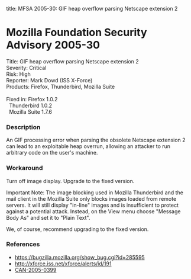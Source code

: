 title: MFSA 2005-30: GIF heap overflow parsing Netscape extension 2

<h1>Mozilla Foundation Security Advisory 2005-30</h1>

<p><span class="label">Title:</span>      GIF heap overflow parsing Netscape extension 2<br/>
<span class="label">Severity:</span>   Critical<br/>
<span class="label">Risk:</span>       High<br/>
<span class="label">Reporter:</span>   Mark Dowd (ISS X-Force)<br/>
<span class="label">Products:</span>   Firefox, Thunderbird, Mozilla Suite<br/>
<br/>
<span class="label">Fixed in:</span>   Firefox 1.0.2<br/>
<span class="label">&#160;</span>      Thunderbird 1.0.2<br/>
<span class="label">&#160;</span>      Mozilla Suite 1.7.6</p>

<h3>Description</h3>

<p>An GIF processing error when parsing the obsolete Netscape extension 2
can lead to an exploitable heap overrun, allowing an attacker to run
arbitrary code on the user's machine.</p>

<h3>Workaround</h3>

<p>Turn off image display. Upgrade to the fixed version.</p>

<p class="important">Important Note: The image blocking used in Mozilla Thunderbird and the
mail client in the  Mozilla Suite only blocks images loaded from 
remote servers. It will still display "in-line" images and is insufficient
to protect against a potential attack. Instead, on the View menu choose
"Message Body As" and set it to "Plain Text".</p>

<p>We, of course, recommend upgrading to the fixed version.</p>

<h3>References</h3>

<ul>
<li><a href="https://bugzilla.mozilla.org/show_bug.cgi?id=285595">
https://bugzilla.mozilla.org/show_bug.cgi?id=285595</a></li>

<li><a class="ex-ref" href="http://xforce.iss.net/xforce/alerts/id/191">
http://xforce.iss.net/xforce/alerts/id/191</a></li>

<li><a class="ex-ref" href="http://www.cve.mitre.org/cgi-bin/cvename.cgi?name=CAN-2005-0399">CAN-2005-0399</a></li>
</ul>



